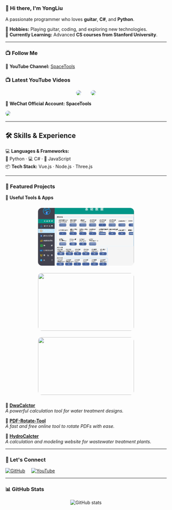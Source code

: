 ### 👋 Hi there, I'm **YongLiu**  
A passionate programmer who loves **guitar**, **C#**, and **Python**.  

🎸 **Hobbies:** Playing guitar, coding, and exploring new technologies.  
🎯 **Currently Learning:** Advanced **CS courses from Stanford University**.  

---

### 📺 Follow Me  

🔴 **YouTube Channel:** [SpaceTools](https://www.youtube.com/@SpaceTools-code) 

### 📺 Latest YouTube Videos

<div style="display: flex; justify-content: center; gap: 30px;">
  <a href="https://www.youtube.com/watch?v=3aY0c64YzYI">
    <img src="https://img.youtube.com/vi/3aY0c64YzYI/0.jpg" width="300" style="border-radius: 12px;">
  </a>
  
  <a href="https://www.youtube.com/watch?v=cMfhjsr5_XA">
    <img src="https://img.youtube.com/vi/cMfhjsr5_XA/0.jpg" width="300" style="border-radius: 12px;">
  </a>
</div>


📢 **WeChat Official Account:** **SpaceTools**

<div align="left">  
  <img src="https://pub-eb4d193b9a814125a65c71bdc18ad5d0.r2.dev/wechat-qrcode.webp" width="300" style="border-radius: 12px">
</div>  

---

## 🛠️ Skills & Experience  
💻 **Languages & Frameworks:**  
🐍 Python · 💻 C# · 🎈 JavaScript  
📦 **Tech Stack:** Vue.js · Node.js · Three.js 

---

### 🌟 Featured Projects  

📌 **Useful Tools & Apps**  

<div align="center">  

<a href="https://github.com/guitarliu/DwaCalctor" target="_blank">
  <img src="https://github.com/guitarliu/DwaCalctor/raw/main/screen_shot1.png" width="300" height="180" style="border-radius: 12px; margin: 10px; object-fit: cover;">
</a>  
<a href="https://pdf-rotate-tool.pages.dev/" target="_blank">
  <img src="https://pub-eb4d193b9a814125a65c71bdc18ad5d0.r2.dev/pdf-rotate-tool.webp" width="300" height="180" style="border-radius: 12px; margin: 10px; object-fit: cover;">
</a>  
<a href="https://hydrocalcter.pages.dev/" target="_blank">
  <img src="https://pub-eb4d193b9a814125a65c71bdc18ad5d0.r2.dev/wastewater.webp" width="300" height="180" style="border-radius: 12px; margin: 10px; object-fit: cover;">
</a>  

</div>  


🔹 **[DwaCalctor](https://github.com/guitarliu/DwaCalctor)**  
*A powerful calculation tool for water treatment designs.*  

🔹 **[PDF-Rotate-Tool](https://pdf-rotate-tool.pages.dev/)**  
*A fast and free online tool to rotate PDFs with ease.*  

🔹 **[HydroCalcter](https://hydrocalcter.pages.dev/)**  
*A calculation and modeling website for wastewater treatment plants.*  

---

### 🔗 Let's Connect  

[<img src='https://cdn.jsdelivr.net/npm/simple-icons@3.0.1/icons/github.svg' alt='GitHub' height='30'>](https://github.com/guitarliu) &nbsp;&nbsp;&nbsp; [<img src='https://cdn.jsdelivr.net/npm/simple-icons@3.0.1/icons/youtube.svg' alt='YouTube' height='30'>](https://www.youtube.com/@SpaceTools-code)

---

### 📊 GitHub Stats  

<div align="center">  

![GitHub stats](https://github-readme-stats.vercel.app/api?username=guitarliu&show_icons=true&theme=warm)  

</div>  

